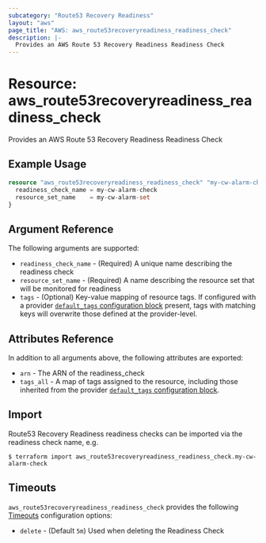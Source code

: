 ```yaml
---
subcategory: "Route53 Recovery Readiness"
layout: "aws"
page_title: "AWS: aws_route53recoveryreadiness_readiness_check"
description: |-
  Provides an AWS Route 53 Recovery Readiness Readiness Check
---
```


# Resource: aws_route53recoveryreadiness_readiness_check

Provides an AWS Route 53 Recovery Readiness Readiness Check

## Example Usage

```terraform
resource "aws_route53recoveryreadiness_readiness_check" "my-cw-alarm-check" {
  readiness_check_name = my-cw-alarm-check
  resource_set_name    = my-cw-alarm-set
}
```

## Argument Reference

The following arguments are supported:

* `readiness_check_name` - (Required) A unique name describing the readiness check
* `resource_set_name` - (Required) A name describing the resource set that will be monitored for readiness
* `tags` - (Optional) Key-value mapping of resource tags. If configured with a provider [`default_tags` configuration block](/docs/providers/aws/index.html#default_tags-configuration-block) present, tags with matching keys will overwrite those defined at the provider-level.

## Attributes Reference

In addition to all arguments above, the following attributes are exported:

* `arn` - The ARN of the readiness_check
* `tags_all` - A map of tags assigned to the resource, including those inherited from the provider [`default_tags` configuration block](/docs/providers/aws/index.html#default_tags-configuration-block).

## Import

Route53 Recovery Readiness readiness checks can be imported via the readiness check name, e.g.

```
$ terraform import aws_route53recoveryreadiness_readiness_check.my-cw-alarm-check
```

## Timeouts

`aws_route53recoveryreadiness_readiness_check` provides the following [Timeouts](https://www.terraform.io/docs/configuration/blocks/resources/syntax.html#operation-timeouts)
configuration options:

- `delete` - (Default `5m`) Used when deleting the Readiness Check